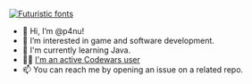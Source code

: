 [![Futuristic fonts](https://see.fontimg.com/api/renderfont4/vmpW4/eyJyIjoiZnMiLCJoIjoxMDcsInciOjE1MDAsImZzIjo3MSwiZmdjIjoiIzAwMDAwMCIsImJnYyI6IiNGRkZGRkYiLCJ0IjoxfQ/UGFudSBWYWx0YW5lbg/delight.png)](https://www.fontspace.com/category/futuristic)

- 👋 Hi, I’m @p4nu!
- 👀 I’m interested in game and software development.
- 🌱 I'm currently learning Java.
- 👩‍💻 [I'm an active Codewars user](https://www.codewars.com/users/p4nu)
- 📫 You can reach me by opening an issue on a related repo. 

<!---
p4nu/p4nu is a ✨ special ✨ repository because its `README.md` (this file) appears on your GitHub profile.
You can click the Preview link to take a look at your changes.
--->
